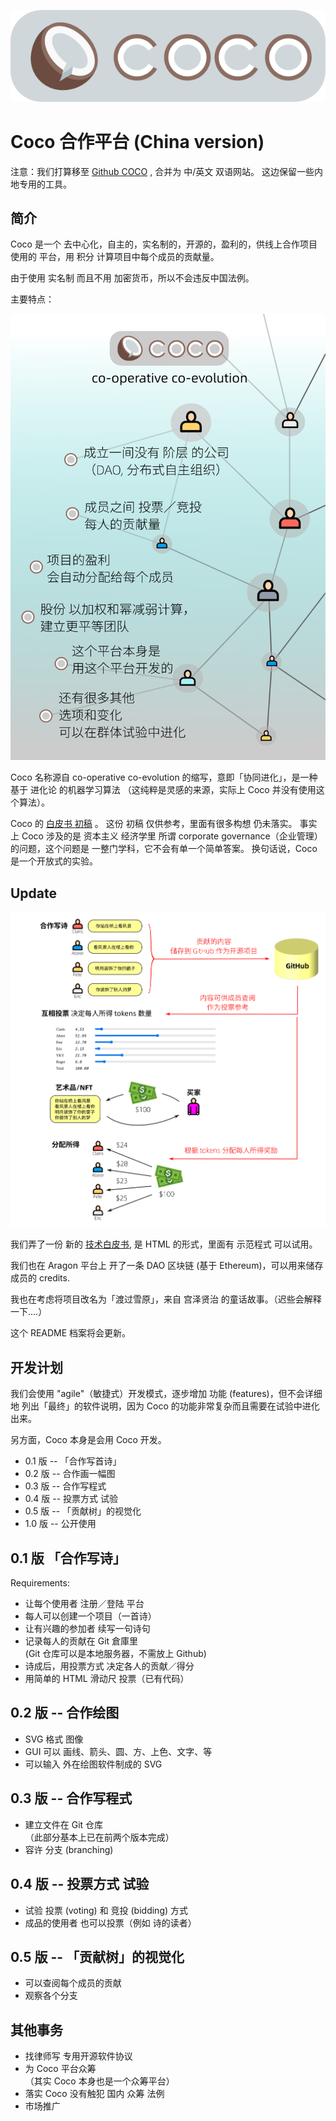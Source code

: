 ![](images/COCO-logo.png) 

# Coco 合作平台 (China version)

注意：我们打算移至 [Github COCO](https://github.com/Cybernetic1/COCO) , 合并为 中/英文 双语网站。 这边保留一些内地专用的工具。

## 简介

Coco 是一个 去中心化，自主的，实名制的，开源的，盈利的，供线上合作项目 使用的 平台，用 积分 计算项目中每个成员的贡献量。

由于使用 实名制 而且不用 加密货币，所以不会违反中国法例。 

主要特点：

![](images/COCO-poster-cn.png) 

Coco 名称源自 co-operative co-evolution 的缩写，意即「协同进化」，是一种基于 进化论 的机器学习算法 （这纯粹是灵感的来源，实际上 Coco 并没有使用这个算法）。

Coco 的 [白皮书 初稿](docs/COCO-white-paper-cn.pdf) 。 这份 初稿 仅供参考，里面有很多构想 仍未落实。 事实上 Coco 涉及的是 资本主义 经济学里 所谓 corporate governance（企业管理）的问题，这个问题是 一整门学科，它不会有单一个简单答案。 换句话说，Coco 是一个开放式的实验。

Update
------
![](images/DAO-working-example.png) 

我们弄了一份 新的 [技术白皮书](technical-white-paper.html), 是 HTML 的形式，里面有 示范程式 可以试用。 

我们也在 Aragon 平台上 开了一条 DAO 区块链 (基于 Ethereum)，可以用来储存 成员的 credits.

我也在考虑将项目改名为「渡过雪原」，来自 宫泽贤治 的童话故事。（迟些会解释一下....）

这个 README 档案将会更新。

## 开发计划

我们会使用 "agile"（敏捷式）开发模式，逐步增加 功能 (features)，但不会详细地 列出「最终」的软件说明，因为 Coco 的功能非常复杂而且需要在试验中进化出来。

另方面，Coco 本身是会用 Coco 开发。

* 0.1 版 -- 「合作写首诗」
* 0.2 版 -- 合作画一幅图
* 0.3 版 -- 合作写程式
* 0.4 版 -- 投票方式 试验
* 0.5 版 -- 「贡献树」的视觉化
* 1.0 版 -- 公开使用

## 0.1 版 「合作写诗」

Requirements:

* 让每个使用者 注册／登陆 平台
* 每人可以创建一个项目（一首诗）
* 让有兴趣的参加者 续写一句诗句
* 记录每人的贡献在 Git 倉庫里  
  (Git 仓库可以是本地服务器，不需放上 Github)
* 诗成后，用投票方式 决定各人的贡献／得分
* 用简单的 HTML 滑动尺 投票（已有代码）

## 0.2 版 -- 合作绘图

* SVG 格式 图像
* GUI 可以 画线、箭头、圆、方、上色、文字、等
* 可以输入 外在绘图软件制成的 SVG

## 0.3 版 -- 合作写程式

* 建立文件在 Git 仓库  
 （此部分基本上已在前两个版本完成）
* 容许 分支 (branching)

## 0.4 版 -- 投票方式 试验

* 试验 投票 (voting) 和 竞投 (bidding) 方式
* 成品的使用者 也可以投票（例如 诗的读者）

## 0.5 版 -- 「贡献树」的视觉化

* 可以查阅每个成员的贡献
* 观察各个分支

## 其他事务

* 找律师写 专用开源软件协议 
* 为 Coco 平台众筹  
  （其实 Coco 本身也是一个众筹平台）
* 落实 Coco 没有触犯 国内 众筹 法例
* 市场推广
